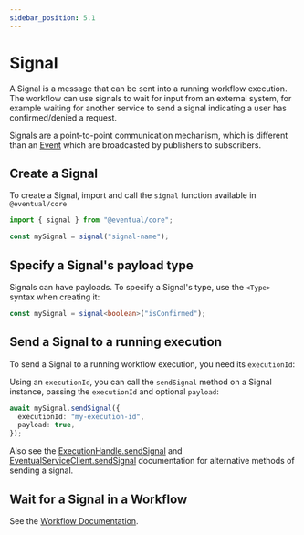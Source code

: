 ```yaml
---
sidebar_position: 5.1
---
```


# Signal

A Signal is a message that can be sent into a running workflow execution. The workflow can use signals to wait for input from an external system, for example waiting for another service to send a signal indicating a user has confirmed/denied a request.

Signals are a point-to-point communication mechanism, which is different than an [Event](./event.md) which are broadcasted by publishers to subscribers.

## Create a Signal

To create a Signal, import and call the `signal` function available in `@eventual/core`

```ts
import { signal } from "@eventual/core";

const mySignal = signal("signal-name");
```

## Specify a Signal's payload type

Signals can have payloads. To specify a Signal's type, use the `<Type>` syntax when creating it:

```ts
const mySignal = signal<boolean>("isConfirmed");
```

## Send a Signal to a running execution

To send a Signal to a running workflow execution, you need its `executionId`:

Using an `executionId`, you can call the `sendSignal` method on a Signal instance, passing the `executionId` and optional `payload`:

```ts
await mySignal.sendSignal({
  executionId: "my-execution-id",
  payload: true,
});
```

Also see the [ExecutionHandle.sendSignal](./workflow.md#send-a-signal-to-a-running-execution) and [EventualServiceClient.sendSignal](./client#sendsignal) documentation for alternative methods of sending a signal.

## Wait for a Signal in a Workflow

See the [Workflow Documentation](./workflow.md#wait-for-a-signal).
